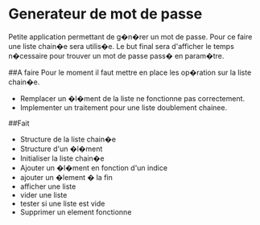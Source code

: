 Generateur de mot de passe
===========================
Petite application permettant de g�n�rer un mot de passe. Pour ce faire une liste chain�e sera utilis�e.
Le but final sera d'afficher le temps n�cessaire pour trouver un mot de passe pass� en param�tre.

##A faire
Pour le moment il faut mettre en place les op�ration sur la liste chain�e.
* Remplacer un �l�ment de la liste ne fonctionne pas correctement.
* Implementer un traitement pour une liste doublement chainee.

##Fait
* Structure de la liste chain�e
* Structure d'un �l�ment
* Initialiser la liste chain�e
* Ajouter un �l�ment en fonction d'un indice
* ajouter un �lement � la fin
* afficher une liste
* vider une liste
* tester si une liste est vide
* Supprimer un element fonctionne

